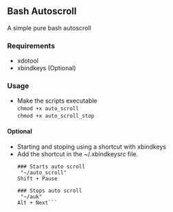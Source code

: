 ## Bash Autoscroll                                                                                                  
A simple pure bash autoscroll                                                                                       
                                                                                                                    
### Requirements                                                                                                    
* xdotool                                                                                                           
* xbindkeys (Optional)                                                                                              
                                                                                                                    
### Usage                                                                                                           
* Make the scripts executable   
`chmod +x auto_scroll`   
`chmod +x auto_scroll_stop`


#### Optional
* Starting and stoping using a shortcut with xbindkeys
* Add the shortcut in the ~/.xbindkeysrc file.
  ```
  ### Starts auto scroll
   "~/auto_scroll"
  Shift + Pause
  
  ### Stops auto scroll
   "~/auk"
  Alt + Next```
 
